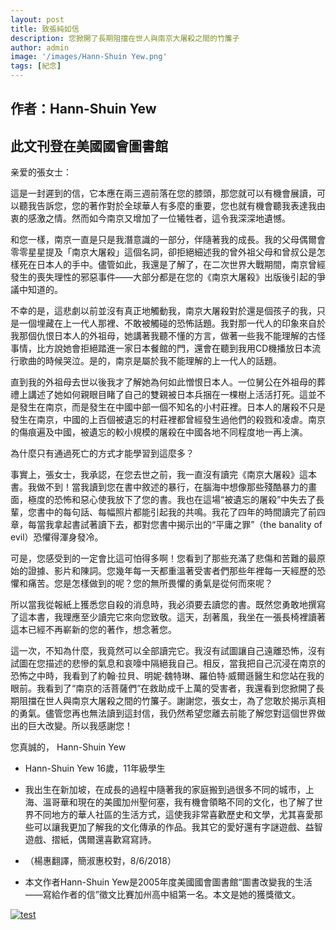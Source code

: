 ```yaml
---
layout: post
title: 致張純如信          
description: 您掀開了長期阻擋在世人與南京大屠殺之間的竹簾子
author: admin
image: '/images/Hann-Shuin Yew.png'
tags: [紀念]
---
```

## 作者：Hann-Shuin Yew 

## 此文刊登在美國國會圖書館


亲爱的張女士：

這是一封遲到的信，它本應在兩三週前落在您的膝頭，那您就可以有機會展讀，可以聽我告訴您，您的著作對於全球華人有多麼的重要，您也就有機會聽我表達我由衷的感激之情。然而如今南京又增加了一位犧牲者，這令我深深地遺憾。

和您一樣，南京一直是只是我潛意識的一部分，伴隨著我的成長。我的父母偶爾會零零星星提及「南京大屠殺」這個名詞，卻拒絕細述我的曾外祖父母和曾叔公是怎樣死在日本人的手中。儘管如此，我還是了解了，在二次世界大戰期間，南京曾經發生的喪失理性的邪惡事件——大部分都是在您的《南京大屠殺》出版後引起的爭議中知道的。

不幸的是，這悲劇以前並沒有真正地觸動我，南京大屠殺對於還是個孩子的我，只是一個埋藏在上一代人那裡、不敢被觸碰的恐怖話題。我對那一代人的印象來自於我那個仇恨日本人的外祖母，她講著我聽不懂的方言，做著一些我不能理解的古怪事情，比方說她會拒絕踏進一家日本餐館的門，還會在聽到我用CD機播放日本流行歌曲的時候哭泣。是的，南京是屬於我不能理解的上一代人的話題。

直到我的外祖母去世以後我才了解她為何如此憎恨日本人。一位舅公在外祖母的葬禮上講述了她如何親眼目睹了自己的雙親被日本兵捆在一棵樹上活活打死。這並不是發生在南京，而是發生在中國中部一個不知名的小村莊裡。日本人的屠殺不只是發生在南京，中國的上百個被遺忘的村莊裡都曾經發生過他們的殺戮和凌虐。南京的傷痕遍及中國，被遺忘的較小規模的屠殺在中國各地不同程度地一再上演。

為什麼只有通過死亡的方式才能學習到這麼多？

事實上，張女士，我承認，在您去世之前，我一直沒有讀完《南京大屠殺》這本書。我做不到！當我讀到您在書中敘述的暴行，在腦海中想像那些殘酷暴力的畫面，極度的恐怖和惡心使我放下了您的書。我也在這場“被遺忘的屠殺”中失去了長輩，您書中的每句話、每幅照片都能引起我的共鳴。我花了四年的時間讀完了前四章，每當我拿起書試著讀下去，都對您書中揭示出的“平庸之罪”（the banality of evil）恐懼得渾身發冷。

可是，您感受到的一定會比這可怕得多啊！您看到了那些充滿了悲傷和苦難的最原始的證據、影片和陳詞。您幾年每一天都重溫著受害者們那些年裡每一天經歷的恐懼和痛苦。您是怎樣做到的呢？您的無所畏懼的勇氣是從何而來呢？

所以當我從報紙上獲悉您自殺的消息時，我必須要去讀您的書。既然您勇敢地撰寫了這本書，我理應至少讀完它來向您致敬。這天，刮著風，我坐在一張長椅裡讀著這本已經不再嶄新的您的著作，想念著您。

這一次，不知為什麼，我竟然可以全部讀完它。我沒有試圖讓自己遠離恐怖，沒有試圖在您描述的悲慘的氣息和哀嚎中隔絕我自己。相反，當我把自己沉浸在南京的恐怖之中時，我看到了約翰·拉貝、明妮·魏特琳、羅伯特·威爾遜醫生和您站在我的眼前。我看到了“南京的活菩薩們”在救助成千上萬的受害者，我還看到您掀開了長期阻擋在世人與南京大屠殺之間的竹簾子。謝謝您，張女士，為了您敢於揭示真相的勇氣。儘管您再也無法讀到這封信，我仍然希望您離去前能了解您對這個世界做出的巨大改變。所以我感謝您！

您真誠的，
Hann-Shuin Yew

* Hann-Shuin Yew 16歲，11年級學生

* 我出生在新加坡，在成長的過程中隨著我的家庭搬到過很多不同的城市，上海、溫哥華和現在的美國加州聖何塞，我有機會領略不同的文化，也了解了世界不同地方的華人社區的生活方式，這使我非常喜歡歷史和文學，尤其喜愛那些可以讓我更加了解我的文化傳承的作品。我其它的愛好還有字謎遊戲、益智遊戲、摺紙，偶爾還喜歡寫寫詩。

* （楊惠翻譯，簡淑惠校對，8/6/2018）

* 本文作者Hann-Shuin Yew是2005年度美國國會圖書館“圖書改變我的生活——寫給作者的信”徵文比賽加州高中組第一名。本文是她的獲獎徵文。




<a href="https://en.irischanglabs.com/pdf/1_Hann-Shuin Yew.pdf" target="_blank">
  <img src="https://en.irischanglabs.com/images/1_Hann-Shuin Yew.png" alt="test" title="点击查看PDF">
</a>
